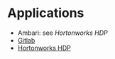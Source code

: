 Applications
============

* Ambari: see _Hortonworks HDP_
* [Gitlab](gitlab/README.md)
* [Hortonworks HDP](hortonworks/hdp2/README.md)
